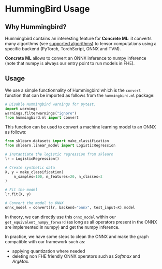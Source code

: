 # HummingBird Usage

## Why Hummingbird?

Hummingbird contains an interesting feature for **Concrete ML**: it converts many algorithms (see [supported algorithms](https://microsoft.github.io/hummingbird/api/hummingbird.ml.supported.html)) to tensor computations using a specific backend (PyTorch, TorchScript, ONNX and TVM).

**Concrete ML** allows to convert an ONNX inference to numpy inference (note that numpy is always our entry point to run models in FHE).

## Usage

We use a simple functionnality of Hummingbird which is the `convert` function that can be imported as follows from the `hummingbird.ml` package:

```python
# Disable Hummingbird warnings for pytest.
import warnings
warnings.filterwarnings("ignore")
from hummingbird.ml import convert
```

This function can be used to convert a machine learning model to an ONNX as follows:

<!--pytest-codeblocks:cont-->

```python
from sklearn.datasets import make_classification
from sklearn.linear_model import LogisticRegression

# Instantiate the logistic regression from sklearn
lr = LogisticRegression()

# Create synthetic data
X, y = make_classification(
    n_samples=100, n_features=20, n_classes=2
)

# Fit the model
lr.fit(X, y)

# Convert the model to ONNX
onnx_model = convert(lr, backend="onnx", test_input=X).model
```

In theory, we can directly use this `onnx_model` within our `get_equivalent_numpy_forward` (as long as all operators present in the ONNX are implemented in numpy) and get the numpy inference.

In practice, we have some steps to clean the ONNX and make the graph compatible with our framework such as:

- applying quantization where needed
- deleting non FHE friendly ONNX operators such as *Softmax* and *ArgMax*.
